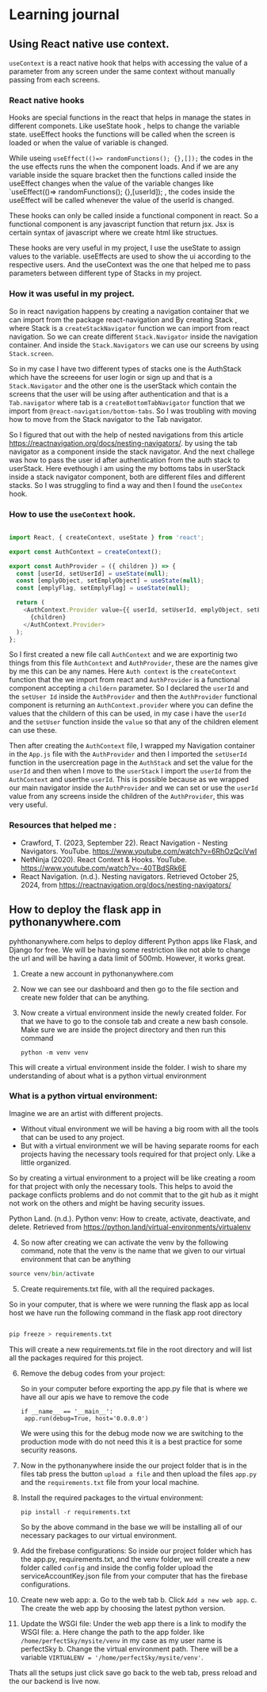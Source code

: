 

# Learning journal 



## Using React native use context. 

`useContext` is a react native hook that helps with accessing the value of a parameter from any screen under the same context without manually passing from each screens. 

### React native hooks 
Hooks are special functions in the react that helps in manage the states in different componets. Like useState hook , helps to change the variable state. useEffect hooks the functions will be called when the screen is loaded or when the value of variable is changed. 

While useing `useEffect(()=> randomFunctions(); {},[]);` the codes in the the use effects runs the when the component loads. And if we are any variable inside the square bracket then the functions called inside the useEffect changes when the value of the variable changes like  `useEffect(()=> randomFunctions(); {},[userId]); , the codes inside the useEffect will be called whenever the value of the userId is changed.

These hooks can only be called inside a functional component in react. So a functional component is any javascript function that return jsx. Jsx is certain syntax of javascript where we create html like structues.

These hooks are very useful in my project, I use the useState to assign values to the variable. useEffects are used to show the ui according to the respective users. And the useContext was the one that helped me to pass parameters between different type of Stacks in my project.

### How it was useful in my project. 

So in react navigation happens by creating a navigation container that we can import from the package react-navigation and By creating Stack , where Stack is a `createStackNavigator` function we can import from react navigation. So we can create different `Stack.Navigator` inside the navigation container. And inside the `Stack.Navigators` we can use our screens by using `Stack.screen`.

So in my case I have two different types of stacks one is the AuthStack which have the screeens for user login or sign up and that is a `Stack.Navigator` and the other one is the userStack which contain the screens that the user will be using after authentication and that is a `Tab.navigator` where tab is a `createBottomTabNavigator` function that we import from `@react-navigation/bottom-tabs`. So I was troubling with moving how to move from the Stack navigator to the Tab navigator.

So I figured that out with the help of nested navigations from this article https://reactnavigation.org/docs/nesting-navigators/. by using the tab navigator as a component inside the stack navigator. And the next challege was how to pass the user id after authentication from the auth stack to userStack. Here evethough i am using the my bottoms tabs in userStack inside a stack navigator component, both are different files and different stacks. So I was struggling to find a way and then I found the `useContex` hook.

### How to use the `useContext` hook. 
```javascript

import React, { createContext, useState } from 'react';

export const AuthContext = createContext();

export const AuthProvider = ({ children }) => {
  const [userId, setUserId] = useState(null);
  const [emplyObject, setEmplyObject] = useState(null);
  const [emplyFlag, setEmplyFlag] = useState(null);

  return (
    <AuthContext.Provider value={{ userId, setUserId, emplyObject, setEmplyObject, emplyFlag, setEmplyFlag }}>
      {children}
    </AuthContext.Provider>
  );
};

```

So I first created a new file call `AuthContext` and we are exportinig two things from this file `AuthContext` and `AuthProvider`, these are the names give by me this can be any names. Here `Auth context` is the `createContext` function that the we import from react and `AuthProvider` is a functional component accepting a `childern` parameter. So I declared the `userId` and the `setUser Id` inside the `AuthProvider` and then the `AuthProvider` functional component is returning an `AuthContext.provider` where you can define the values that the childern of this can be used, in my case i have the `userId` and the `setUser` function inside the `value` so that any of the children element can use these. 

Then after creating the `AuthContext` file, I wrapped my Navigation container in the `App.js` file with the `AuthProvider` and then I imported the `setUserId` function in the usercreation page in the `AuthStack` and set the value for the `userId` and then when I move to the `userStack` I import the `userId` from the `AuthContext` and userthe `userId`. This is possible because as we wrapped our main navigator inside the `AuthProvider` and we can set or use the `userId` value from any screens inside the children of the `AuthProvider`, this was very useful. 


### Resources that helped me : 

* Crawford, T. (2023, September 22). React Navigation - Nesting Navigators. YouTube. https://www.youtube.com/watch?v=6RhOzQciVwI
* NetNinja (2020). React Context & Hooks. YouTube. https://www.youtube.com/watch?v=-40TBdSRk6E
* React Navigation. (n.d.). Nesting navigators. Retrieved October 25, 2024, from https://reactnavigation.org/docs/nesting-navigators/


## How to deploy the flask app in pythonanywhere.com

pyhthonanywhere.com helps to deploy different Python apps like Flask, and Django for free. We will be having some restriction like not able to change the url and will be having a data limit of 500mb. However, it works great.

1. Create a new account in pythonanywhere.com
2. Now we can see our dashboard and then go to the file section and create new folder that can be anything.
3. Now create a virtual environment inside the newly created folder. For that we have to go to the console tab and create a new bash console. Make sure we are inside the project directory and then run this command

   ```
   python -m venv venv
   ```
This will create a virtual environment inside the folder. I wish to share my understanding of about what is a python virtual environment
### What is a python virtual environment:

Imagine we are an artist with different projects. 
* Without vitual environment we will be having a big room with all the tools that can be used to any project.
* But with a virtual environment we will be having separate rooms for each projects having the necessary tools required for that project only. Like a little organized. 

So by creating a virtual environment to a project will be like creating a room for that project with only the necessary tools. This helps to avoid the package conflicts problems and do not commit that to the git hub as it might not work on the others and might be having security issues. 

Python Land. (n.d.). Python venv: How to create, activate, deactivate, and delete. Retrieved from https://python.land/virtual-environments/virtualenv

4. So now after creating we can activate the venv by the following command, note that the venv is the name that we given to our virtual environment that can be anything

```python
source venv/bin/activate
```
5. Create requirements.txt file, with all the required packages.

So in your computer, that is where we were running the flask app as local host we have run the following command in the flask app root directory

```python

pip freeze > requirements.txt

```

This will create a new requirements.txt file in the root directory and will list all the packages required for this project.

6. Remove the debug codes from your project:

    So in your computer before exporting the app.py file that is where we have all our apis we have to remove the code

   ```
   if __name__ == '__main__':
    app.run(debug=True, host='0.0.0.0')
   ```

   We were using this for the debug mode now we are switching to the production mode with do not need this it is a best practice for some security reasons.

7. Now in the pythonanywhere inside the our project folder that is in the files tab press the button `upload a file` and then upload the files `app.py` and the `requirements.txt` file  from your local machine.
8. Install the required packages to the virtual environment:
   ```python
   pip install -r requirements.txt
   ```
   So by the above command in the base we will be installing all of our necessary packages to our virtual environment.
9. Add the firebase configurations:
    So inside our project folder which has the app.py, requirements.txt, and the venv folder, we will create a new folder called `config` and inside the config folder upload the serviceAccountKey.json file from your computer that has the firebase configurations.
10. Create new web app:
     a. Go to the web tab
     b. Click `Add a new web app`.
     c. The create the web app by choosing the latest python version.
11. Update the WSGI file:
    Under the web app there is a link to modify the WSGI file:
    a. Here change the path to the app folder. like `/home/perfectSky/mysite/venv` in my case as my user name is perfectSky
    b. Change the virtual environment path. There will be a variable `VIRTUALENV = '/home/perfectSky/mysite/venv'`.

Thats all the setups just click save go back to the web tab, press reload and the our backend is live now.
